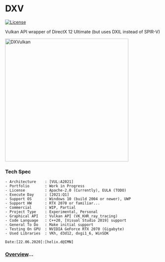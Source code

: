 # DXV

[![License](https://img.shields.io/badge/License-Apache%202.0-blue.svg)](https://opensource.org/licenses/Apache-2.0)

Vulkan API wrapper of DirectX 12 Ultimate (but uses DXIL instead of SPIR-V)

<img src="https://cdn.wccftech.com/wp-content/uploads/2015/03/Vulkan-API-31.jpg" width="400" alt="DXVulkan"/>

### Tech Spec

```
- Architecture    : [VUL:A2021]
- Portfolio       : Work in Progress
- License         : Apache-2.0 (Currently), EULA (TODO)
- Execute Day     : [2021:Q1]
- Support OS      : Windows 10 (build 2004 or newer), UWP
- Support HW      : RTX 2070 or familiar...
- Commercial      : WIP, Partial
- Project Type    : Experimental, Personal
- Graphical API   : Vulkan API (VK_KHR_ray_tracing)
- Code Language   : C++20, [Visual Studio 2019] support
- General To Do   : Make initial support
- Testing On GPU  : NVIDIA GeForce RTX 2070 (Gigabyte)
- Used Libraries  : VKh, d3d12, dxgi1_6, WinSDK

Date:[22.06.2020]:[helix.d@IMN]
```

### [Overview](https://github.com/helixd2s/DXV-Overview)...

